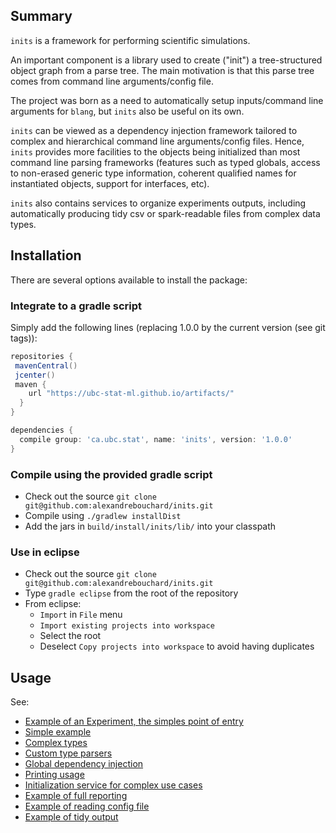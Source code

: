 Summary 
-------



``inits`` is a framework for performing scientific simulations.  

An important component is a library used to create ("init") a tree-structured object graph from a parse tree. The main motivation is that this parse tree comes from command line arguments/config file.

The project was born as a need to automatically setup inputs/command line arguments for ``blang``, but ``inits`` also be useful on its own. 

``inits`` can be viewed as a dependency injection framework tailored to complex and hierarchical command line arguments/config files. Hence, ``inits`` provides more facilities to the objects being initialized than most command line parsing frameworks (features such as typed globals, access to non-erased generic type information, coherent qualified names for instantiated objects, support for interfaces, etc).

``inits`` also contains services to organize experiments outputs, including automatically producing tidy csv or spark-readable files from complex data types. 


Installation
------------


There are several options available to install the package:

### Integrate to a gradle script

Simply add the following lines (replacing 1.0.0 by the current version (see git tags)):

```groovy
repositories {
 mavenCentral()
 jcenter()
 maven {
    url "https://ubc-stat-ml.github.io/artifacts/"
  }
}

dependencies {
  compile group: 'ca.ubc.stat', name: 'inits', version: '1.0.0'
}
```

### Compile using the provided gradle script

- Check out the source ``git clone git@github.com:alexandrebouchard/inits.git``
- Compile using ``./gradlew installDist``
- Add the jars in ``build/install/inits/lib/`` into your classpath

### Use in eclipse

- Check out the source ``git clone git@github.com:alexandrebouchard/inits.git``
- Type ``gradle eclipse`` from the root of the repository
- From eclipse:
  - ``Import`` in ``File`` menu
  - ``Import existing projects into workspace``
  - Select the root
  - Deselect ``Copy projects into workspace`` to avoid having duplicates


Usage
-----

See:

- [Example of an Experiment, the simples point of entry](https://github.com/UBC-Stat-ML/inits/blob/master/src/test/java/blang/inits/TestExperiment.java)
- [Simple example](https://github.com/UBC-Stat-ML/inits/blob/master/src/test/java/blang/inits/BasicExample.xtend)
- [Complex types](https://github.com/UBC-Stat-ML/inits/blob/master/src/test/java/blang/inits/ComplexTypesExample.xtend)
- [Custom type parsers](https://github.com/UBC-Stat-ML/inits/blob/master/src/test/java/blang/inits/ComplexTypesExample.xtend)
- [Global dependency injection](https://github.com/UBC-Stat-ML/inits/blob/master/src/test/java/blang/inits/GlobalExample.xtend)
- [Printing usage](https://github.com/UBC-Stat-ML/inits/blob/master/src/test/java/blang/inits/UsageExample.xtend)
- [Initialization service for complex use cases](https://github.com/UBC-Stat-ML/inits/blob/master/src/test/java/blang/inits/InitServiceExample.xtend)
- [Example of full reporting](https://github.com/UBC-Stat-ML/inits/blob/master/src/test/java/blang/inits/FullReportExample.xtend)
- [Example of reading config file](https://github.com/UBC-Stat-ML/inits/blob/master/src/test/java/blang/inits/ConfigTest.xtend)
- [Example of tidy output](https://github.com/UBC-Stat-ML/inits/blob/master/src/test/java/blang/inits/TestTidySerializer.xtend)


